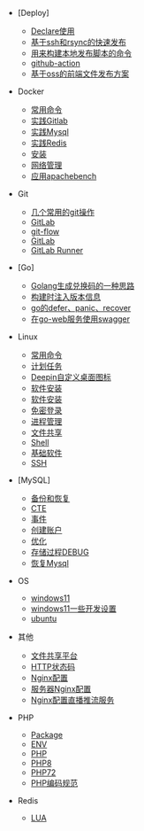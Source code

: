 - [Deploy]
  - [Declare使用](deploy/declare.md)
  - [基于ssh和rsync的快速发布](deploy/deploy.md)
  - [用来构建本地发布脚本的命令](deploy/deploy2.md)
  - [github-action](deploy/github-action.md)
  - [基于oss的前端文件发布方案](deploy/基于oss的前端文件发布方案.md)


- Docker
  - [常用命令](docker/cmd.md)
  - [实践Gitlab](docker/docker-gitlab.md)
  - [实践Mysql](docker/docker-mysql.md)
  - [实践Redis](docker/docker-redis.md)
  - [安装](docker/install.md)
  - [网络管理](docker/network.md)
  - [应用apachebench](docker/usage-ab)


- Git
  - [几个常用的git操作](git/git-cmd.md)
  - [GitLab](git/git-runner.md)
  - [git-flow](git/gitflow.md)
  - [GitLab](git/gitlab.md)
  - [GitLab Runner](git/gitlab-runner.md)


- [Go]
  - [Golang生成兑换码的一种思路](go/gen-redemption-code.md)
  - [构建时注入版本信息](go/go-build-vars.md)
  - [go的defer、panic、recover](go/go-defer-panic-recover.md)
  - [在go-web服务使用swagger](go/golang-with-openapi3.md)


- Linux
  - [常用命令](linux/cmd.md)
  - [计划任务](linux/crontab.md)
  - [Deepin自定义桌面图标](linux/deepin-icon.md)
  - [软件安装](linux/install.md)
  - [软件安装](linux/Linux修改内核满足高并发.md)
  - [免密登录](linux/no-password.md)
  - [进程管理](linux/process.md)
  - [文件共享](linux/samba.md)
  - [Shell](linux/shell.md)
  - [基础软件](linux/soft.md)
  - [SSH](linux/ssh.md)

- [MySQL]
  - [备份和恢复](mysql/backup-and-recovery.md)
  - [CTE](mysql/cte.md)
  - [事件](mysql/event.md)
  - [创建账户](mysql/mysql.md)
  - [优化](mysql/MySQL优化.md)
  - [存储过程DEBUG](mysql/procedure.md)
  - [恢复Mysql](mysql/recovery-mysql.md)

- OS
  - [windows11](os/windows-active.md)
  - [windows11一些开发设置](os/windows-settings.md)
  - [ubuntu](os/ubuntu.md)

- 其他
  - [文件共享平台](other/filesbrowser.md)
  - [HTTP状态码](other/http.md)
  - [Nginx配置](other/nginx.md)
  - [服务器Nginx配置](other/web-server-nginx.md)
  - [Nginx配置直播推流服务](other/live.md)

- PHP
  - [Package](php/composer-package.md)
  - [ENV](php/env.md)
  - [PHP](php/php.md)
  - [PHP8](php/php8.md)
  - [PHP72](php/php72.md)
  - [PHP编码规范](php/standard-php7.md)
  
- Redis
  - [LUA](redis/lua.md)
